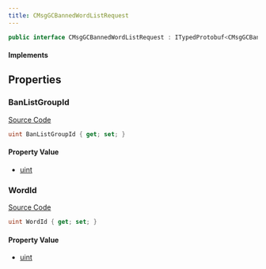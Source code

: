 ```yaml
---
title: CMsgGCBannedWordListRequest
---
```


```csharp
public interface CMsgGCBannedWordListRequest : ITypedProtobuf<CMsgGCBannedWordListRequest>, INativeHandle
```

#### Implements

## Properties

### BanListGroupId

[Source Code](https://github.com/swiftly-solution/swiftlys2/blob/beta/managed/src/SwiftlyS2.Generated/Protobufs/Interfaces/CMsgGCBannedWordListRequest.cs#L13)

```csharp
uint BanListGroupId { get; set; }
```

#### Property Value

- [uint](https://learn.microsoft.com/dotnet/api/system.uint32)

### WordId

[Source Code](https://github.com/swiftly-solution/swiftlys2/blob/beta/managed/src/SwiftlyS2.Generated/Protobufs/Interfaces/CMsgGCBannedWordListRequest.cs#L16)

```csharp
uint WordId { get; set; }
```

#### Property Value

- [uint](https://learn.microsoft.com/dotnet/api/system.uint32)

